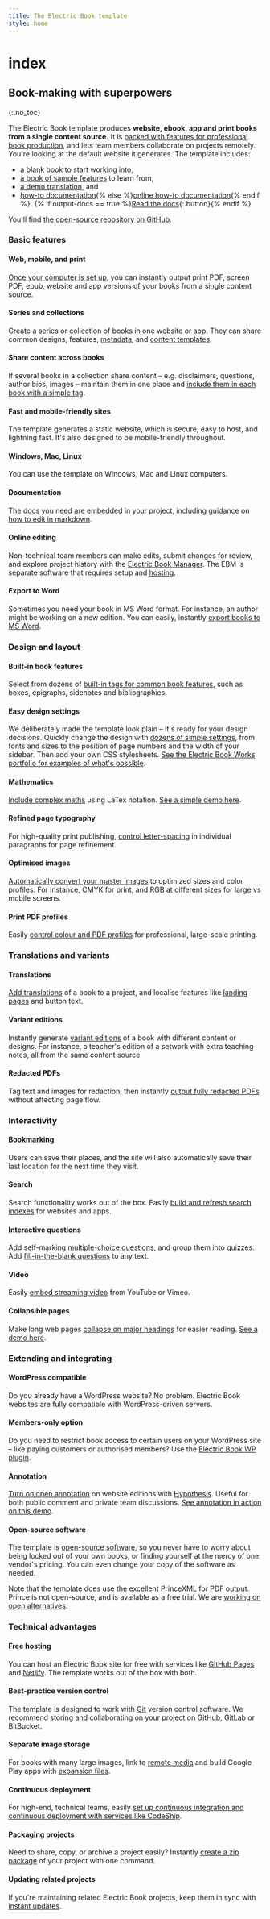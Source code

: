 ```yaml
---
title: The Electric Book template
style: home
---
```


# index

## Book-making with superpowers

{:.no\_toc}

The Electric Book template produces **website, ebook, app and print books from a single content source.** It is [packed with features for professional book production](index.md#basic-features), and lets team members collaborate on projects remotely. You're looking at the default website it generates. The template includes:

* [a blank book](https://github.com/UR-DataScience/electric-book/tree/2a308e4940331c0bffb0ddf1cef032daccf6dc4f/book/text/0-3-contents.html) to start working into,
* [a book of sample features](https://github.com/UR-DataScience/electric-book/tree/2a308e4940331c0bffb0ddf1cef032daccf6dc4f/samples/README.md) to learn from,
* [a demo translation](https://github.com/UR-DataScience/electric-book/tree/2a308e4940331c0bffb0ddf1cef032daccf6dc4f/samples/fr/README.md), and
* [how-to documentation](https://github.com/UR-DataScience/electric-book/tree/2a308e4940331c0bffb0ddf1cef032daccf6dc4f/docs/README.md){% else %}[online how-to documentation](http://electricbookworks.github.io/electric-book/docs/index.html){% endif %}. {% if output-docs == true %}[Read the docs](https://github.com/UR-DataScience/electric-book/tree/2a308e4940331c0bffb0ddf1cef032daccf6dc4f/%7B%7B%20site.baseurl%20%7D%7D/docs/README.md){:.button}{% endif %}

You'll find [the open-source repository on GitHub](https://github.com/electricbookworks/electric-book).

### Basic features

#### Web, mobile, and print

[Once your computer is set up](https://github.com/UR-DataScience/electric-book/tree/2a308e4940331c0bffb0ddf1cef032daccf6dc4f/%7B%7B%20site.baseurl%20%7D%7D/docs/setup/setting-up-your-computer.html), you can instantly output print PDF, screen PDF, epub, website and app versions of your books from a single content source.

#### Series and collections

Create a series or collection of books in one website or app. They can share common designs, features, [metadata](https://github.com/UR-DataScience/electric-book/tree/2a308e4940331c0bffb0ddf1cef032daccf6dc4f/%7B%7B%20site.baseurl%20%7D%7D/docs/setup/metadata.html), and [content templates](https://github.com/UR-DataScience/electric-book/tree/2a308e4940331c0bffb0ddf1cef032daccf6dc4f/%7B%7B%20site.baseurl%20%7D%7D/docs/setup/repeatable-items.html).

#### Share content across books

If several books in a collection share content – e.g. disclaimers, questions, author bios, images – maintain them in one place and [include them in each book with a simple tag](https://github.com/UR-DataScience/electric-book/tree/2a308e4940331c0bffb0ddf1cef032daccf6dc4f/%7B%7B%20site.baseurl%20%7D%7D/docs/setup/repeatable-items.html).

#### Fast and mobile-friendly sites

The template generates a static website, which is secure, easy to host, and lightning fast. It's also designed to be mobile-friendly throughout.

#### Windows, Mac, Linux

You can use the template on Windows, Mac and Linux computers.

#### Documentation

The docs you need are embedded in your project, including guidance on [how to edit in markdown](https://github.com/UR-DataScience/electric-book/tree/2a308e4940331c0bffb0ddf1cef032daccf6dc4f/%7B%7B%20site.baseurl%20%7D%7D/docs/editing/markdown.html).

#### Online editing

Non-technical team members can make edits, submit changes for review, and explore project history with the [Electric Book Manager](https://manage.electricbook.works). The EBM is separate software that requires setup and [hosting](https://electricbookworks.com/book-hosting).

#### Export to Word

Sometimes you need your book in MS Word format. For instance, an author might be working on a new edition. You can easily, instantly [export books to MS Word](https://github.com/UR-DataScience/electric-book/tree/2a308e4940331c0bffb0ddf1cef032daccf6dc4f/%7B%7B%20site.baseurl%20%7D%7D/docs/output/word-output.html).

### Design and layout

#### Built-in book features

Select from dozens of [built-in tags for common book features](https://github.com/UR-DataScience/electric-book/tree/2a308e4940331c0bffb0ddf1cef032daccf6dc4f/%7B%7B%20site.baseurl%20%7D%7D/docs/editing/classes.html), such as boxes, epigraphs, sidenotes and bibliographies.

#### Easy design settings

We deliberately made the template look plain – it's ready for your design decisions. Quickly change the design with [dozens of simple settings](https://github.com/UR-DataScience/electric-book/tree/2a308e4940331c0bffb0ddf1cef032daccf6dc4f/%7B%7B%20site.baseurl%20%7D%7D/docs/layout/design.html), from fonts and sizes to the position of page numbers and the width of your sidebar. Then add your own CSS stylesheets. [See the Electric Book Works portfolio for examples of what's possible](https://electricbookworks.com/work/).

#### Mathematics

[Include complex maths](https://github.com/UR-DataScience/electric-book/tree/2a308e4940331c0bffb0ddf1cef032daccf6dc4f/%7B%7B%20site.baseurl%20%7D%7D/docs/editing/maths.html) using LaTex notation. [See a simple demo here](https://deploy-preview-471--electric-book.netlify.app/samples/text/03-02-maths.html).

#### Refined page typography

For high-quality print publishing, [control letter-spacing](https://github.com/UR-DataScience/electric-book/tree/2a308e4940331c0bffb0ddf1cef032daccf6dc4f/%7B%7B%20site.baseurl%20%7D%7D/docs/editing/classes.html#formatting) in individual paragraphs for page refinement.

#### Optimised images

[Automatically convert your master images](https://github.com/UR-DataScience/electric-book/tree/2a308e4940331c0bffb0ddf1cef032daccf6dc4f/%7B%7B%20site.baseurl%20%7D%7D/docs/images/image-conversions.html) to optimized sizes and color profiles. For instance, CMYK for print, and RGB at different sizes for large vs mobile screens.

#### Print PDF profiles

Easily [control colour and PDF profiles](https://github.com/UR-DataScience/electric-book/tree/2a308e4940331c0bffb0ddf1cef032daccf6dc4f/%7B%7B%20site.baseurl%20%7D%7D/docs/layout/colour-profiles.html) for professional, large-scale printing.

### Translations and variants

#### Translations

[Add translations](https://github.com/UR-DataScience/electric-book/tree/2a308e4940331c0bffb0ddf1cef032daccf6dc4f/%7B%7B%20site.baseurl%20%7D%7D/docs/setup/translations.html) of a book to a project, and localise features like [landing pages](https://deploy-preview-471--electric-book.netlify.app/fr/) and button text.

#### Variant editions

Instantly generate [variant editions](https://github.com/UR-DataScience/electric-book/tree/2a308e4940331c0bffb0ddf1cef032daccf6dc4f/%7B%7B%20site.baseurl%20%7D%7D/docs/setup/variants.html) of a book with different content or designs. For instance, a teacher's edition of a setwork with extra teaching notes, all from the same content source.

#### Redacted PDFs

Tag text and images for redaction, then instantly [output fully redacted PDFs](https://github.com/UR-DataScience/electric-book/tree/2a308e4940331c0bffb0ddf1cef032daccf6dc4f/%7B%7B%20site.baseurl%20%7D%7D/docs/editing/redaction.html) without affecting page flow.

### Interactivity

#### Bookmarking

Users can save their places, and the site will also automatically save their last location for the next time they visit.

#### Search

Search functionality works out of the box. Easily [build and refresh search indexes](https://github.com/UR-DataScience/electric-book/tree/2a308e4940331c0bffb0ddf1cef032daccf6dc4f/%7B%7B%20site.baseurl%20%7D%7D/docs/setup/search-indexes.html) for websites and apps.

#### Interactive questions

Add self-marking [multiple-choice questions](https://github.com/UR-DataScience/electric-book/tree/2a308e4940331c0bffb0ddf1cef032daccf6dc4f/%7B%7B%20site.baseurl%20%7D%7D/docs/editing/multiple-choice-questions.html), and group them into quizzes. Add [fill-in-the-blank questions](https://github.com/UR-DataScience/electric-book/tree/2a308e4940331c0bffb0ddf1cef032daccf6dc4f/%7B%7B%20site.baseurl%20%7D%7D/docs/editing/questions.html#fill-in-the-blanks) to any text.

#### Video

Easily [embed streaming video](https://github.com/UR-DataScience/electric-book/tree/2a308e4940331c0bffb0ddf1cef032daccf6dc4f/%7B%7B%20site.baseurl%20%7D%7D/docs/editing/video.html) from YouTube or Vimeo.

#### Collapsible pages

Make long web pages [collapse on major headings](https://github.com/UR-DataScience/electric-book/tree/2a308e4940331c0bffb0ddf1cef032daccf6dc4f/%7B%7B%20site.baseurl%20%7D%7D/docs/layout/content-accordion.html) for easier reading. [See a demo here](https://deploy-preview-471--electric-book.netlify.app/samples/text/01-01-plain-text.html).

### Extending and integrating

#### WordPress compatible

Do you already have a WordPress website? No problem. Electric Book websites are fully compatible with WordPress-driven servers.

#### Members-only option

Do you need to restrict book access to certain users on your WordPress site – like paying customers or authorised members? Use the [Electric Book WP plugin](https://github.com/electricbookworks/electric-book-wp/).

#### Annotation

[Turn on open annotation](https://github.com/UR-DataScience/electric-book/tree/2a308e4940331c0bffb0ddf1cef032daccf6dc4f/%7B%7B%20site.baseurl%20%7D%7D/docs/setup/settings.html#annotation) on website editions with [Hypothesis](https://hypothes.is). Useful for both public comment and private team discussions. [See annotation in action on this demo](https://deploy-preview-471--electric-book.netlify.app/).

#### Open-source software

The template is [open-source software](https://github.com/electricbookworks/electric-book), so you never have to worry about being locked out of your own books, or finding yourself at the mercy of one vendor's pricing. You can even change your copy of the software as needed.

Note that the template does use the excellent [PrinceXML](https://www.princexml.com/) for PDF output. Prince is not open-source, and is available as a free trial. We are [working on open alternatives](https://github.com/electricbookworks/electric-book/issues/382).

### Technical advantages

#### Free hosting

You can host an Electric Book site for free with services like [GitHub Pages](https://pages.github.com/) and [Netlify](https://www.netlify.com/). The template works out of the box with both.

#### Best-practice version control

The template is designed to work with [Git](https://www.atlassian.com/git) version control software. We recommend storing and collaborating on your project on GitHub, GitLab or BitBucket.

#### Separate image storage

For books with many large images, link to [remote media](https://github.com/UR-DataScience/electric-book/tree/2a308e4940331c0bffb0ddf1cef032daccf6dc4f/%7B%7B%20site.baseurl%20%7D%7D/docs/images/external-media.html) and build Google Play apps with [expansion files](https://github.com/UR-DataScience/electric-book/tree/2a308e4940331c0bffb0ddf1cef032daccf6dc4f/%7B%7B%20site.baseurl%20%7D%7D/docs/output/app-output.html#android).

#### Continuous deployment

For high-end, technical teams, easily [set up continuous integration and continuous deployment with services like CodeShip](https://gist.github.com/arthurattwell/75cf124f22b9b4dbc6d8504d952f9406).

#### Packaging projects

Need to share, copy, or archive a project easily? Instantly [create a zip package](https://github.com/UR-DataScience/electric-book/tree/2a308e4940331c0bffb0ddf1cef032daccf6dc4f/%7B%7B%20site.baseurl%20%7D%7D/docs/advanced/packaging-the-project.html) of your project with one command.

#### Updating related projects

If you're maintaining related Electric Book projects, keep them in sync with [instant updates](https://github.com/UR-DataScience/electric-book/tree/2a308e4940331c0bffb0ddf1cef032daccf6dc4f/%7B%7B%20site.baseurl%20%7D%7D/docs/setup/updates.html#using-the-update-script).

